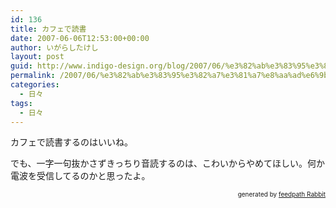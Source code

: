 ```yaml
---
id: 136
title: カフェで読書
date: 2007-06-06T12:53:00+00:00
author: いがらしたけし
layout: post
guid: http://www.indigo-design.org/blog/2007/06/%e3%82%ab%e3%83%95%e3%82%a7%e3%81%a7%e8%aa%ad%e6%9b%b8/
permalink: /2007/06/%e3%82%ab%e3%83%95%e3%82%a7%e3%81%a7%e8%aa%ad%e6%9b%b8/
categories:
  - 日々
tags:
  - 日々
---
```

カフェで読書するのはいいね。

でも、一字一句抜かさずきっちり音読するのは、こわいからやめてほしい。何か電波を受信してるのかと思ったよ。

<!--feedpath info start-->

<div style="text-align: right;font-size: 10px">
  &nbsp;&nbsp;<span>generated by <a href="http://feedpath.jp" title="feedpath Rabbit" target="_blank">feedpath Rabbit</a></span>
</div>

<!--feedpath info end-->
